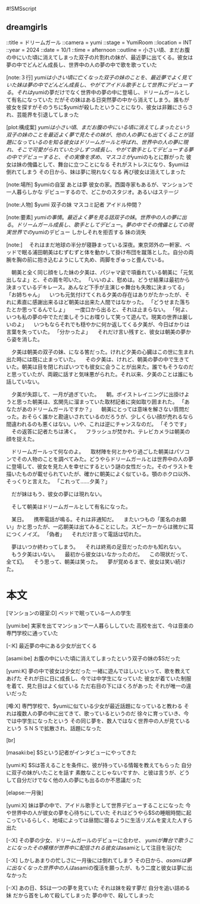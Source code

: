 #!SMSscript

## dreamgirls

::title = ドリームガール
::camera = yumi
::stage = YumiRoom
::location = INT
::year = 2024
::date = 10/1
::time = afternoon
::outline = 小さい頃、まだお腹の中にいた頃に消えてしまった双子の片割れの妹が、最近夢に出てくる。彼女は夢の中でどんどん成長し、世界中の人の夢の中で歌を歌っていた

[note:３行]
$yumiは小さい頃に亡くなった双子の妹のことを、最近夢でよく見ていた
妹は夢の中でどんどん成長し、やがてアイドル歌手として世界にデビューする。それは$yumiの夢だけでなく世界中の夢の中に登場し、ドリームガールとして有名になっていた
だがその妹はある日突然夢の中から消えてしまう。誰もが彼女を探すがそのうちに$yumiが殺したということになり、彼女は非難にさらされ、芸能界を引退してしまった

[plot:構成案]
$yumiは小さい頃、まだお腹の中にいる頃に消えてしまったという双子の妹のことを最近よく夢で見た
その妹が、他の人の夢にも出てくることが話題になっているのを知る
彼女はドリームガールと呼ばれ、世界中の人の夢に現れ、そこで可愛がられていた
少しずつ成長し、やがて歌手としてデビューする
夢の中でデビューすると、その実像を求め、マスコミが$yumiのもとに群がった
彼女は妹の傀儡として、舞台に立つことになる
それがストレスになり、$yumiは倒れてしまう
その日から、妹は夢に現れなくなる
再び彼女は消えてしまった

[note:場所]
$yumiの自室
あとは夢
彼女の家。西園寺家もあるが、マンションで一人暮らしかな
デビューするので、どこかのスタジオ。あるいはステージ

[note:人物]
$yumi
双子の妹
マスコミ記者
アイドル仲間？

[note:要素]
$yumiの事情。最近よく夢を見る話
双子の妹。世界中の人の夢に出る。ドリームガール
成長し、歌手としてデビュー。夢の中で
その傀儡としての現実世界での$yumiのデビュー
しかしそれを拒否する
妹の消失

[note:]
　それはまだ地球の半分が寝静まっている深夜。東京郊外の一軒家、ベッドで眠る浦田朝美はむずむずと体を動かして掛け布団を蹴落とした。自分の両腕を胸の前に抱き込むようにして丸め、両脚をぎゅっと畳んでいる。

　朝美と全く同じ顔をした妹の夕美は、パジャマ姿で項垂れている朝美に「元気出しなよ」と、その肩を叩いた。
「いいのよ、慰めは。どうせ結果は最初から決まっているデキレース。あんなど下手が主演じゃ舞台も失敗に決まってる」
「お姉ちゃん」
　いつも元気付けてくれる夕美の存在はありがたかったが、それに素直に感謝出来るほど朝美は出来た人間ではなかった。
「どうせまた落ちたとか思ってるんでしょ」
　一度口から出ると、それは止まらない。
「何よ、いつも私の夢の中でただ楽しそうにお喋りして笑って遊んで。現実の世界は厳しいのよ」
　いつもならそれでも穏やかに何か返してくる夕美が、今日ばかりは言葉を失っていた。
「分かったよ」
　それだけ言い残すと、彼女は朝美の夢から姿を消した。

　夕美は朝美の双子の妹、になる筈だった。けれど夕美の心臓はこの世に生まれ出た時には既に止まっていた。
　その夕美は、けれど、朝美の夢の中で生きていた。朝美は目を閉じればいつでも彼女に会うことが出来た。誰でもそうなのだと思っていたが、両親に話すと気味悪がられた。それ以来、夕美のことは誰にも話していない。

　夕美が失踪して、一月が過ぎていた。
　朝。ボイストレイニングに出掛けようと思った朝美は、玄関先に溜まっていた取材記者に突如取り囲まれた。
「あなたがあのドリームガールですか？」
　朝美にとっては意味を解さない質問だった。おそらく誰かと勘違いされているのだろうが、少しくらい顔が売れるなら間違われるのも悪くはない。いや、これは逆にチャンスなのだ。
「そうです」
　その返答に記者たちは沸く。
　フラッシュが焚かれ、テレビカメラは朝美の顔を捉えた。

　ドリームガールって何なのよ。
　取材陣を何とかやり過ごした朝美はパソコンでその人物のことを調べてみた。どうやらドリームガールとは世界中の人の夢に登場して、彼女を見た人を幸せにするという謎の女性だった。そのイラストを描いたものが載せられていたが、確かに朝美によく似ている。顎のホクロ以外、そっくりと言えた。
「これって……夕美？」

　だが妹はもう、彼女の夢には現れない。

　そして朝美はドリームガールとして有名になった。


　某日。
　携帯電話が鳴る。それは非通知だ。
　またいつもの「匿名のお願い」かと思ったが、一応朝美は出てみることにした。スピーカーからは微かに耳につくノイズ。
「偽者」
　それだけ言って電話は切れた。

　夢はいつか終わってしまう。
　それは終焉の足音だったのかも知れない。
　もう夕美はいない。
　最初から彼女はいなかったのだ。
　この現状だって、全て幻。
　そう思って、朝美は笑った。
　夢が覚めるまで、彼女は笑い続けた。

# 本文

[マンションの寝室:D]
ベッドで眠っている一人の学生

[yumi:be]
実家を出てマンションで一人暮らししていた
高校を出て、今は音楽の専門学校に通っていた

[-:K]
最近夢の中にある少女が出てくる

[asami:be]
お腹の中にいた頃に消えてしまったという双子の妹の$Sだった

[yumi:K]
夢の中で彼女は少女だった
一緒に遊んでほしいといって、歌を教えてあげた
それが日に日に成長し、今では中学生になっていた
彼女が着ていた制服を着て、見た目はよく似ている
ただ右目の下にほくろがあった
それが唯一の違いだった

[噂:X]
専門学校で、$yumiに似ている少女が最近話題になっていると教わる
それは複数人の夢の中に出てきて、歌っているというのだ
徐々に育っていき、今では中学生になったという
その同じ夢を、数人ではなく世界中の人が見ているという
ＳＮＳで拡散され、話題になった

[br]

[masaki:be]
$Sという記者がインタビューにやってきた

[yumi:K]
$Sは答えることを条件に、彼が持っている情報を教えてもらった
自分に双子の妹がいたことを話す
素敵なことじゃないですか、と彼は言うが、どうして自分だけでなく他の人の夢にも出るのか不思議だった

[elapse:一月後]

[yumi:X]
妹は夢の中で、アイドル歌手として世界デビューすることになった
今や世界中の人が彼女の夢を心待ちにしていた
それはどうやら$Sの睡眠時間に起こっているらしく、地域によっては昼間に寝るように生活リズムを変えた人すら出た

[-:X]
その夢の少女、ドリームガールのデビューに合わせ、
$yumiが舞台で歌うことになった
その模様が世界中に配信される
彼女は$asamiとして注目を浴びた

[-:X]
しかしあまりの忙しさに一月後には倒れてしまう
その日から、$asamiは夢に出なくなった
世界中の人は$asamiの復活を願ったが、もう二度と彼女は夢に出なかった

[-:X]
あの日、$Sは一つの夢を見ていた
それは妹を殺す夢だ
自分を追い詰める妹
だから首をしめて殺してしまった
夢の中で、殺してしまった
